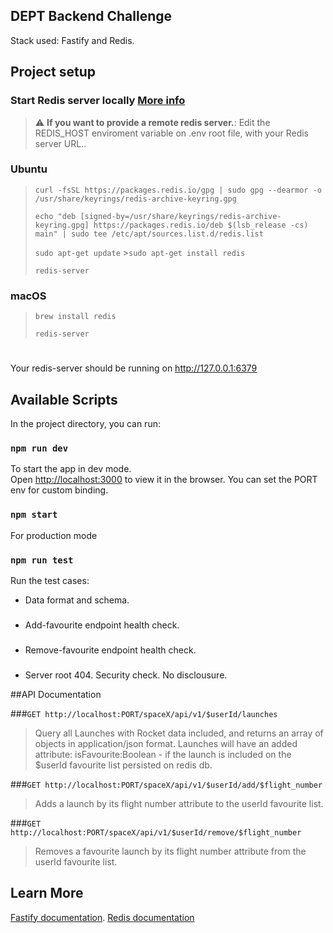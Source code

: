 ## DEPT Backend Challenge

Stack used: Fastify and Redis.

## Project setup

### Start Redis server locally [More info](https://redis.io/docs/getting-started/installation/)

> :warning: **If you want to provide a remote redis server.**: Edit the REDIS_HOST enviroment variable on .env root file, with your Redis server URL..

### Ubuntu

> `curl -fsSL https://packages.redis.io/gpg | sudo gpg --dearmor -o /usr/share/keyrings/redis-archive-keyring.gpg`
>
> `echo "deb [signed-by=/usr/share/keyrings/redis-archive-keyring.gpg] https://packages.redis.io/deb $(lsb_release -cs) main" | sudo tee /etc/apt/sources.list.d/redis.list`
>
> `sudo apt-get update` >`sudo apt-get install redis`
>
> `redis-server`

### macOS

> `brew install redis`
>
> `redis-server`

#

Your redis-server should be running on http://127.0.0.1:6379

## Available Scripts

In the project directory, you can run:

### `npm run dev`

To start the app in dev mode.\
Open [http://localhost:3000](http://localhost:3000) to view it in the browser.
You can set the PORT env for custom binding.

### `npm start`

For production mode

### `npm run test`

Run the test cases:

- Data format and schema.

###

- Add-favourite endpoint health check.

###

- Remove-favourite endpoint health check.

###

- Server root 404. Security check. No disclousure.

##API Documentation

###`GET http://localhost:PORT/spaceX/api/v1/$userId/launches`

> Query all Launches with Rocket data included, and returns an array of objects in application/json format.
> Launches will have an added attribute: isFavourite:Boolean - if the launch is included on the $userId favourite list persisted on redis db.

###`GET http://localhost:PORT/spaceX/api/v1/$userId/add/$flight_number`

> Adds a launch by its flight number attribute to the userId favourite list.

###`GET http://localhost:PORT/spaceX/api/v1/$userId/remove/$flight_number`

> Removes a favourite launch by its flight number attribute from the userId favourite list.

## Learn More

[Fastify documentation](https://www.fastify.io/docs/latest/).
[Redis documentation](https://redis.io/docs/)
